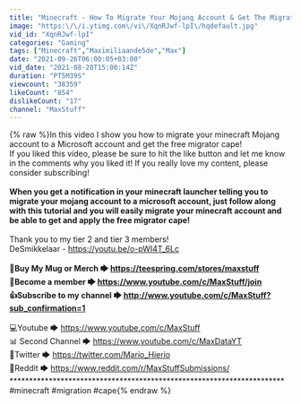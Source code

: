 ```yaml
---
title: "Minecraft - How To Migrate Your Mojang Account & Get The Migrator Cape!"
image: "https:\/\/i.ytimg.com\/vi\/XqnRJwf-lpI\/hqdefault.jpg"
vid_id: "XqnRJwf-lpI"
categories: "Gaming"
tags: ["Minecraft","Maximiliaande5de","Max"]
date: "2021-09-26T06:00:05+03:00"
vid_date: "2021-08-20T15:00:14Z"
duration: "PT5M39S"
viewcount: "38359"
likeCount: "854"
dislikeCount: "17"
channel: "MaxStuff"
---
```

{% raw %}In this video I show you how to migrate your minecraft Mojang account to a Microsoft account and get the free migrator cape!<br />If you liked this video, please be sure to hit the like button and let me know in the comments why you liked it! If you really love my content, please consider subscribing!<br />**********************************************************************<br />When you get a notification in your minecraft launcher telling you to migrate your mojang account to a microsoft account, just follow along with this tutorial and you will easily migrate your minecraft account and be able to get and apply the free migrator cape! <br />**********************************************************************<br />Thank you to my tier 2 and tier 3 members!<br />DeSmikkelaar - <a rel="nofollow" target="blank" href="https://youtu.be/o-pWI4T_6Lc">https://youtu.be/o-pWI4T_6Lc</a><br />**********************************************************************<br />👕Buy My Mug or Merch 🡆 <a rel="nofollow" target="blank" href="https://teespring.com/stores/maxstuff">https://teespring.com/stores/maxstuff</a><br />🧡Become a member 🡆 <a rel="nofollow" target="blank" href="https://www.youtube.com/c/MaxStuff/join">https://www.youtube.com/c/MaxStuff/join</a><br />👍Subscribe to my channel 🡆 <a rel="nofollow" target="blank" href="http://www.youtube.com/c/MaxStuff?sub_confirmation=1">http://www.youtube.com/c/MaxStuff?sub_confirmation=1</a><br />**********************************************************************<br />💻Youtube 🡆 <a rel="nofollow" target="blank" href="https://www.youtube.com/c/MaxStuff">https://www.youtube.com/c/MaxStuff</a><br />📊 Second Channel 🡆 <a rel="nofollow" target="blank" href="https://www.youtube.com/c/MaxDataYT">https://www.youtube.com/c/MaxDataYT</a><br />🔷Twitter 🡆 <a rel="nofollow" target="blank" href="https://twitter.com/Mario_Hierio">https://twitter.com/Mario_Hierio</a><br />🧡Reddit 🡆 <a rel="nofollow" target="blank" href="https://www.reddit.com/r/MaxStuffSubmissions/">https://www.reddit.com/r/MaxStuffSubmissions/</a><br />**********************************************************************<br />#minecraft #migration #cape{% endraw %}
